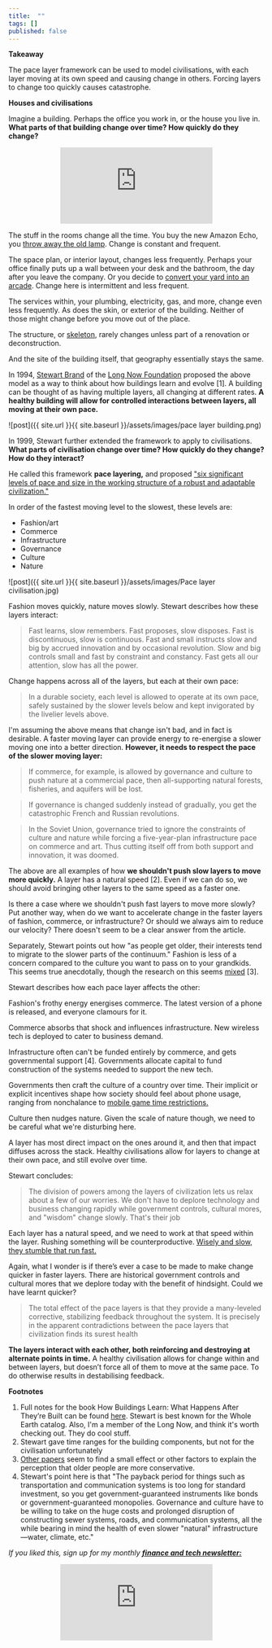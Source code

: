 ```yaml
---
title:  ""  
tags: []
published: false
---
```


<style>
      .iframe-container {
        overflow: hidden;        
        padding-top: 50%; <!-- Calculated from the aspect ration of the content (in case of 16:9 it is 9/16= 0.5625) -->
        position: relative;
      }
      .iframe-container iframe { 
         border: 0;
         height: 100%; <!-- Finally, width and height are set to 100% so the iframe takes up 100% of the containers space. -->
         left: 0;
         position: absolute;
         top: 0;
         width: 100%;
         display: block;
         margin: 0 auto; <!-- center image -->
      }
      <!-- 4x3 Aspect Ratio -->
      .iframe-container-4x3 {
        padding-top: 75%;
      }
</style> 

**Takeaway**

The pace layer framework can be used to model civilisations, with each layer moving at its own speed and causing change in others. Forcing layers to change too quickly causes catastrophe.  

**Houses and civilisations**

Imagine a building. Perhaps the office you work in, or the house you live in. **What parts of that building change over time? How quickly do they change?**

<div class="iframe-container-4x3">
  <p align="center"><iframe src="https://avoidboringpeople.substack.com/embed" frameborder="0" scrolling="no"> </iframe></p>
</div>

The stuff in the rooms change all the time. You buy the new Amazon Echo, you [throw away the old lamp](https://www.youtube.com/watch?v=dBqhIVyfsRg "lamp"). Change is constant and frequent.

The space plan, or interior layout, changes less frequently. Perhaps your office finally puts up a wall between your desk and the bathroom, the day after you leave the company. Or you decide to [convert your yard into an arcade](https://www.reddit.com/r/mancave/comments/e58v6r/mancave_arcade_in_the_backyard/ "arcade"). Change here is intermittent and less frequent.

The services within, your plumbing, electricity, gas, and more, change even less frequently. As does the skin, or exterior of the building. Neither of those might change before you move out of the place.

The structure, or [skeleton](https://www.designingbuildings.co.uk/wiki/Skeleton_frame "skeleton"), rarely changes unless part of a renovation or deconstruction.

And the site of the building itself, that geography essentially stays the same.

In 1994, [Stewart Brand](https://en.wikipedia.org/wiki/Stewart_Brand "Stewart") of the [Long Now Foundation](http://longnow.org/ "Long Now") proposed the above model as a way to think about how buildings learn and evolve \[1\]. A building can be thought of as having multiple layers, all changing at different rates. **A healthy building will allow for controlled interactions between layers, all moving at their own pace.** 

![post]({{ site.url }}{{ site.baseurl }}/assets/images/pace layer building.png)

In 1999, Stewart further extended the framework to apply to civilisations. **What parts of civilisation change over time? How quickly do they change? How do they interact?**

He called this framework **pace layering,** and proposed ["six significant levels of pace and size in the working structure of a robust and adaptable civilization."](https://jods.mitpress.mit.edu/pub/issue3-brand "pace")

In order of the fastest moving level to the slowest, these levels are:

  - Fashion/art 
  - Commerce
  - Infrastructure
  - Governance
  - Culture
  - Nature

![post]({{ site.url }}{{ site.baseurl }}/assets/images/Pace layer civilisation.jpg)

Fashion moves quickly, nature moves slowly. Stewart describes how these layers interact:

> Fast learns, slow remembers. Fast proposes, slow disposes. Fast is discontinuous, slow is continuous. Fast and small instructs slow and big by accrued innovation and by occasional revolution. Slow and big controls small and fast by constraint and constancy. Fast gets all our attention, slow has all the power.

Change happens across all of the layers, but each at their own pace: 

> In a durable society, each level is allowed to operate at its own pace, safely sustained by the slower levels below and kept invigorated by the livelier levels above.

I'm assuming the above means that change isn't bad, and in fact is desirable. A faster moving layer can provide energy to re-energise a slower moving one into a better direction. **However, it needs to respect the pace of the slower moving layer:**

> If commerce, for example, is allowed by governance and culture to push nature at a commercial pace, then all-supporting natural forests, fisheries, and aquifers will be lost.

> If governance is changed suddenly instead of gradually, you get the catastrophic French and Russian revolutions.  

> In the Soviet Union, governance tried to ignore the constraints of culture and nature while forcing a five-year-plan infrastructure pace on commerce and art. Thus cutting itself off from both support and innovation, it was doomed.

The above are all examples of how **we shouldn't push slow layers to move more quickly.** A layer has a natural speed \[2\]. Even if we can do so, we should avoid bringing other layers to the same speed as a faster one. 

Is there a case where we shouldn't push fast layers to move more slowly? Put another way, when do we want to accelerate change in the faster layers of fashion, commerce, or infrastructure? Or should we always aim to reduce our velocity? There doesn't seem to be a clear answer from the article.

Separately, Stewart points out how "as people get older, their interests tend to migrate to the slower parts of the continuum." Fashion is less of a concern compared to the culture you want to pass on to your grandkids. This seems true anecdotally, though the research on this seems [mixed](https://www.journals.uchicago.edu/doi/abs/10.1086/706889?mobileUi=0&journalCode=jop "research") \[3\].

Stewart describes how each pace layer affects the other:

Fashion's frothy energy energises commerce. The latest version of a phone is released, and everyone clamours for it.

Commerce absorbs that shock and influences infrastructure. New wireless tech is deployed to cater to business demand.

Infrastructure often can't be funded entirely by commerce, and gets governmental support \[4\]. Governments allocate capital to fund construction of the systems needed to support the new tech.

Governments then craft the culture of a country over time. Their implicit or explicit incentives shape how society should feel about phone usage, ranging from nonchalance to [mobile game time restrictions.](https://www.scmp.com/news/china/society/article/3036444/chinas-minors-face-new-limits-mobile-games-war-gaming-addiction "china")

Culture then nudges nature. Given the scale of nature though, we need to be careful what we're disturbing here.

A layer has most direct impact on the ones around it, and then that impact diffuses across the stack. Healthy civilisations allow for layers to change at their own pace, and still evolve over time.

Stewart concludes: 

> The division of powers among the layers of civilization lets us relax about a few of our worries. We don't have to deplore technology and business changing rapidly while government controls, cultural mores, and "wisdom" change slowly. That's their job

Each layer has a natural speed, and we need to work at that speed within the layer. Rushing something will be counterproductive. [Wisely and slow, they stumble that run fast.](https://www.bbc.co.uk/bitesize/guides/zw7nk7h/revision/8 "Romeo")

Again, what I wonder is if there’s ever a case to be made to make change quicker in faster layers. There are historical government controls and cultural mores that we deplore today with the benefit of hindsight. Could we have learnt quicker? 

> The total effect of the pace layers is that they provide a many-leveled corrective, stabilizing feedback throughout the system. It is precisely in the apparent contradictions between the pace layers that civilization finds its surest health

**The layers interact with each other, both reinforcing and destroying at alternate points in time.** A healthy civilisation allows for change within and between layers, but doesn’t force all of them to move at the same pace. To do otherwise results in destabilising feedback.

**Footnotes**

1. Full notes for the book How Buildings Learn: What Happens After They’re Built can be found [here](https://www.gyford.com/phil/writing/2004/10/24/how-buildings-le/ "notes"). Stewart is best known for the Whole Earth catalog. Also, I'm a member of the Long Now, and think it's worth checking out. They do cool stuff.
2. Stewart gave time ranges for the building components, but not for the civilisation unfortunately
3. [Other ](https://academic.oup.com/gerontologist/article-abstract/21/6/580/819080?redirectedFrom=PDF "1") [papers](https://www.jstor.org/stable/1041104?seq=1 "2") seem to find a small effect or other factors to explain the perception that older people are more conservative.
4. Stewart's point here is that "The payback period for things such as transportation and communication systems is too long for standard investment, so you get government-guaranteed instruments like bonds or government-guaranteed monopolies. Governance and culture have to be willing to take on the huge costs and prolonged disruption of constructing sewer systems, roads, and communication systems, all the while bearing in mind the health of even slower "natural" infrastructure—water, climate, etc."

*If you liked this, sign up for my monthly* ***[finance and tech newsletter:](https://avoidboringpeople.substack.com/ "ABP")***

<div class="iframe-container-4x3">
  <p align="center"><iframe src="https://avoidboringpeople.substack.com/embed" frameborder="0" scrolling="no"> </iframe></p>
</div>
